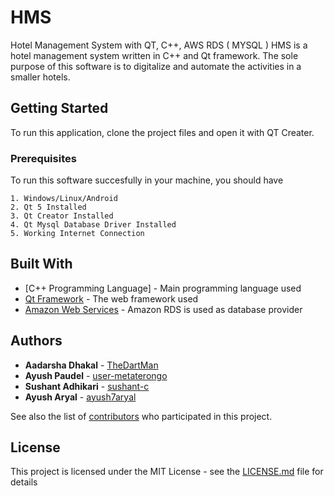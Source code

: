 # HMS
Hotel Management System with QT, C++, AWS RDS ( MYSQL )
HMS is a hotel management system written in C++ and Qt framework. The sole purpose of this software is to digitalize and automate the activities in a smaller hotels.

## Getting Started

To run this application, clone the project files and open it with QT Creater. 

### Prerequisites

To run this software succesfully in your machine, you should have

```
1. Windows/Linux/Android
2. Qt 5 Installed
3. Qt Creator Installed
4. Qt Mysql Database Driver Installed
5. Working Internet Connection
```

## Built With

* [C++ Programming Language] - Main programming language used
* [Qt Framework](https://www.qt.io/) - The web framework used
* [Amazon Web Services](https://aws.amazon.com/) - Amazon RDS is used as database provider


## Authors

* **Aadarsha Dhakal** - [TheDartMan](https://github.com/aadarshadhakalg)
* **Ayush Paudel** - [user-metaterongo](https://github.com/user-metaterongo)
* **Sushant Adhikari** - [sushant-c](https://github.com/sushant-c)
* **Ayush Aryal** - [ayush7aryal](https://github.com/ayush7aryal)

See also the list of [contributors](https://github.com/aadarshadhakalg/HMS/contributors) who participated in this project.

## License

This project is licensed under the MIT License - see the [LICENSE.md](LICENSE.md) file for details
